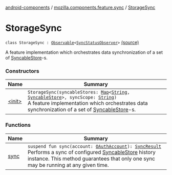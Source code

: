 [android-components](../../index.md) / [mozilla.components.feature.sync](../index.md) / [StorageSync](./index.md)

# StorageSync

`class StorageSync : `[`Observable`](../../mozilla.components.support.base.observer/-observable/index.md)`<`[`SyncStatusObserver`](../../mozilla.components.concept.sync/-sync-status-observer/index.md)`>` [(source)](https://github.com/mozilla-mobile/android-components/blob/master/components/feature/sync/src/main/java/mozilla/components/feature/sync/StorageSync.kt#L25)

A feature implementation which orchestrates data synchronization of a set of [SyncableStore](../../mozilla.components.concept.sync/-syncable-store/index.md)-s.

### Constructors

| Name | Summary |
|---|---|
| [&lt;init&gt;](-init-.md) | `StorageSync(syncableStores: `[`Map`](https://kotlinlang.org/api/latest/jvm/stdlib/kotlin.collections/-map/index.html)`<`[`String`](https://kotlinlang.org/api/latest/jvm/stdlib/kotlin/-string/index.html)`, `[`SyncableStore`](../../mozilla.components.concept.sync/-syncable-store/index.md)`>, syncScope: `[`String`](https://kotlinlang.org/api/latest/jvm/stdlib/kotlin/-string/index.html)`)`<br>A feature implementation which orchestrates data synchronization of a set of [SyncableStore](../../mozilla.components.concept.sync/-syncable-store/index.md)-s. |

### Functions

| Name | Summary |
|---|---|
| [sync](sync.md) | `suspend fun sync(account: `[`OAuthAccount`](../../mozilla.components.concept.sync/-o-auth-account/index.md)`): `[`SyncResult`](../../mozilla.components.concept.sync/-sync-result.md)<br>Performs a sync of configured [SyncableStore](../../mozilla.components.concept.sync/-syncable-store/index.md) history instance. This method guarantees that only one sync may be running at any given time. |

